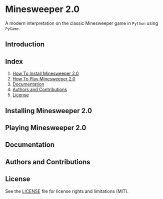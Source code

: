 # Minesweeper 2.0
A modern interpretation on the classic Minesweeper game in `Python` using `PyGame`.
## Introduction
## Index
1. [How To Install Minesweeper 2.0](#installing-minesweeper-20)
2. [How To Play Minesweeper 2.0](#playing-minesweeper-20)
3. [Documentation](#documentation)
4. [Authors and Contributions](#authors-and-contributions)
5. [License](https://github.com/SohrabAmin/somegoodname/new/master?readme=1#License)

## Installing Minesweeper 2.0
## Playing Minesweeper 2.0
## Documentation
## Authors and Contributions
## License
See the [LICENSE](LICENSE.txt) file for license rights and limitations (MIT).
